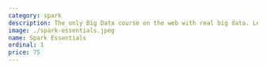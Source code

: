```yaml
---
category: spark
description: The only Big Data course on the web with real big data. Learn the most popular big data toolkit while crunching billions of records, live, in record time.
image: ./spark-essentials.jpeg
name: Spark Essentials
ordinal: 1
price: 75
---
```

